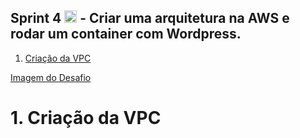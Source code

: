 ## Sprint 4 <img src="https://logospng.org/download/uol/logo-uol-icon-256.png" width="20"/> - Criar uma arquitetura na AWS e rodar um container com Wordpress.

1) [Criação da VPC](#VPC)

[Imagem do Desafio](https://github.com/Rodrigolppz/Compass.Uol-Repo/blob/main/Sprint-4/Projeto-Docker-AWS.jpg)



# 1. Criação da VPC
